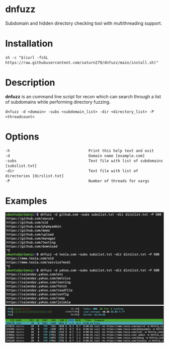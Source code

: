 # dnfuzz
Subdomain and hidden directory checking tool with multithreading support.

# Installation

    sh -c "$(curl -fsSL https://raw.githubusercontent.com/saturn279/dnfuzz/main/install.sh)"
    
# Description
  **dnfuzz** is an command line script for recon which can search through a list of subdomains while performing directory fuzzing.
    
    dnfuzz -d <domain> -subs <subdomain_list> -dir <directory_list> -P <threadcount> 
# Options
    -h                                   Print this help text and exit
    -d                                   Domain name [example.com] 
    -subs                                Text file with list of subdomains [subslist.txt]
    -dir                                 Text file with list of directories [dirslist.txt]
    -P                                   Number of threads for xargs
# Examples

![Terminal](https://github.com/saturn279/dnfuzz/raw/main/screenshots/examples.png)
![htop](https://github.com/saturn279/dnfuzz/raw/main/screenshots/htop.png)
